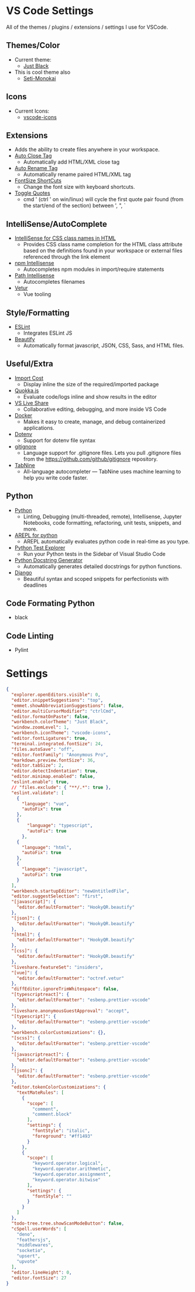# VS Code Settings

All of the themes / plugins / extensions / settings I use for VSCode. 


## Themes/Color

* Current theme:
  * [Just Black](https://marketplace.visualstudio.com/items?itemName=nur.just-black)
* This is cool theme also
  * [Seti-Monokai](https://marketplace.visualstudio.com/items?itemName=SmukkeKim.theme-setimonokai)


## Icons
* Current Icons:
  * [vscode-icons](https://marketplace.visualstudio.com/items?itemName=vscode-icons-team.vscode-icons)

## Extensions

  * Adds the ability to create files anywhere in your workspace.
* [Auto Close Tag](https://marketplace.visualstudio.com/items?itemName=formulahendry.auto-close-tag)
  * Automatically add HTML/XML close tag
* [Auto Rename Tag](https://marketplace.visualstudio.com/items?itemName=formulahendry.auto-rename-tag)
  * Automatically rename paired HTML/XML tag
* [FontSize ShortCuts](https://marketplace.visualstudio.com/items?itemName=fosshaas.fontsize-shortcuts)
  * Change the font size with keyboard shortcuts.
* [Toggle Quotes](https://marketplace.visualstudio.com/items?itemName=BriteSnow.vscode-toggle-quotes)
  * cmd ' (ctrl ' on win/linux) will cycle the first quote pair found (from the start/end of the section) between ', ", `

## IntelliSense/AutoComplete

* [IntelliSense for CSS class names in HTML](https://marketplace.visualstudio.com/items?itemName=Zignd.html-css-class-completion)
  * Provides CSS class name completion for the HTML class attribute based on the definitions found in your workspace or external files referenced through the link element
* [npm Intellisense](https://marketplace.visualstudio.com/items?itemName=christian-kohler.npm-intellisense)
  * Autocompletes npm modules in import/require statements
* [Path Intellisense](https://marketplace.visualstudio.com/items?itemName=christian-kohler.path-intellisense)
  * Autocompletes filenames
* [Vetur](https://marketplace.visualstudio.com/items?itemName=octref.vetur)
  * Vue tooling

## Style/Formatting

* [ESLint](https://marketplace.visualstudio.com/items?itemName=dbaeumer.vscode-eslint)
  * Integrates ESLint JS
* [Beautify](https://marketplace.visualstudio.com/items?itemName=hookyqr.beautify)
  * Automatically format javascript, JSON, CSS, Sass, and HTML files.

## Useful/Extra

* [Import Cost](https://marketplace.visualstudio.com/items?itemName=wix.vscode-import-cost)
  * Display inline the size of the required/imported package
* [Quokka.js](https://marketplace.visualstudio.com/items?itemName=WallabyJs.quokka-vscode)
  * Evaluate code/logs inline and show results in the editor
* [VS Live Share](https://marketplace.visualstudio.com/items?itemName=MS-vsliveshare.vsliveshare)
  * Collaborative editing, debugging, and more inside VS Code
* [Docker](https://marketplace.visualstudio.com/items?itemName=ms-azuretools.vscode-docker)
  * Makes it easy to create, manage, and debug containerized applications.
* [Dotenv](https://marketplace.visualstudio.com/items?itemName=mikestead.dotenv)
  * Support for dotenv file syntax
* [gitignore](https://marketplace.visualstudio.com/items?itemName=codezombiech.gitignore)
  * Language support for .gitignore files. Lets you pull .gitignore files from the https://github.com/github/gitignore repository.
* [TabNine](https://marketplace.visualstudio.com/items?itemName=TabNine.tabnine-vscode)
  * All-language autocompleter — TabNine uses machine learning to help you write code faster.


## Python

* [Python](https://marketplace.visualstudio.com/items?itemName=ms-python.python)
  * Linting, Debugging (multi-threaded, remote), Intellisense, Jupyter Notebooks, code formatting, refactoring, unit tests, snippets, and more.
* [AREPL for python](https://marketplace.visualstudio.com/items?itemName=almenon.arepl)
  * AREPL automatically evaluates python code in real-time as you type.
* [Python Test Explorer](https://marketplace.visualstudio.com/items?itemName=LittleFoxTeam.vscode-python-test-adapter)
  * Run your Python tests in the Sidebar of Visual Studio Code
* [Python Docstring Generator](https://marketplace.visualstudio.com/items?itemName=njpwerner.autodocstring)
  * Automatically generates detailed docstrings for python functions.
* [Django](https://marketplace.visualstudio.com/items?itemName=batisteo.vscode-django)
  * Beautiful syntax and scoped snippets for perfectionists with deadlines

## Code Formating Python
  * black
## Code Linting
  * Pylint 


# Settings

```json
{
  "explorer.openEditors.visible": 0,
  "editor.snippetSuggestions": "top",
  "emmet.showAbbreviationSuggestions": false,
  "editor.multiCursorModifier": "ctrlCmd",
  "editor.formatOnPaste": false,
  "workbench.colorTheme": "Just Black",
  "window.zoomLevel": 1,
  "workbench.iconTheme": "vscode-icons",
  "editor.fontLigatures": true,
  "terminal.integrated.fontSize": 24,
  "files.autoSave": "off",
  "editor.fontFamily": "Anonymous Pro",
  "markdown.preview.fontSize": 36,
  "editor.tabSize": 2,
  "editor.detectIndentation": true,
  "editor.minimap.enabled": false,
  "eslint.enable": true,
  // "files.exclude": { "**/.*": true },
  "eslint.validate": [
    {
      "language": "vue",
      "autoFix": true
    },
    {
        "language": "typescript",
        "autoFix": true
      },
    {
      "language": "html",
      "autoFix": true
    },
    {
      "language": "javascript",
      "autoFix": true
    }
  ],
  "workbench.startupEditor": "newUntitledFile",
  "editor.suggestSelection": "first",
  "[javascript]": {
    "editor.defaultFormatter": "HookyQR.beautify"
  },
  "[json]": {
    "editor.defaultFormatter": "HookyQR.beautify"
  },
  "[html]": {
    "editor.defaultFormatter": "HookyQR.beautify"
  },
  "[css]": {
    "editor.defaultFormatter": "HookyQR.beautify"
  },
  "liveshare.featureSet": "insiders",
  "[vue]": {
    "editor.defaultFormatter": "octref.vetur"
  },
  "diffEditor.ignoreTrimWhitespace": false,
  "[typescriptreact]": {
    "editor.defaultFormatter": "esbenp.prettier-vscode"
  },
  "liveshare.anonymousGuestApproval": "accept",
  "[typescript]": {
    "editor.defaultFormatter": "esbenp.prettier-vscode"
  },
  "workbench.colorCustomizations": {},
  "[scss]": {
    "editor.defaultFormatter": "esbenp.prettier-vscode"
  },
  "[javascriptreact]": {
    "editor.defaultFormatter": "esbenp.prettier-vscode"
  },
  "[jsonc]": {
    "editor.defaultFormatter": "esbenp.prettier-vscode"
  },
  "editor.tokenColorCustomizations": {
    "textMateRules": [
      {
        "scope": [
          "comment",
          "comment.block"
        ],
        "settings": {
          "fontStyle": "italic",
          "foreground": "#ff1493"
        }
      },
      {
        "scope": [
          "keyword.operator.logical",
          "keyword.operator.arithmetic",
          "keyword.operator.assignment",
          "keyword.operator.bitwise"
        ],
        "settings": {
          "fontStyle": ""
        }
      }
    ]
  },
  "todo-tree.tree.showScanModeButton": false,
  "cSpell.userWords": [
    "deno",
    "feathersjs",
    "middlewares",
    "socketio",
    "upsert",
    "upvote"
  ],
  "editor.lineHeight": 0,
  "editor.fontSize": 27
}
```

